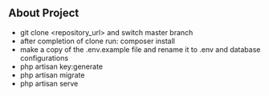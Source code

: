 

## About Project

- git clone <repository_url> and switch master branch
- after completion of clone run: composer install
- make a copy of the .env.example file and rename it to .env and database configurations
- php artisan key:generate
- php artisan migrate
- php artisan serve


